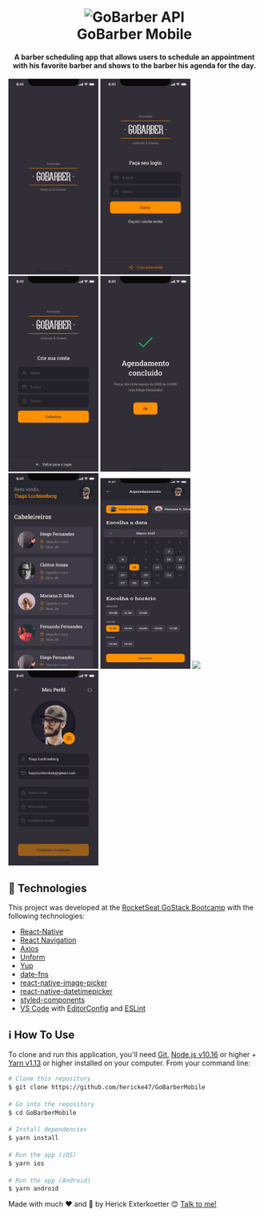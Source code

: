 <h1 align="center">
    <img alt="GoBarber API" src="https://res.cloudinary.com/dqcqifjms/image/upload/v1594050952/felipejung/gobarberlogo.svg" />
    <br>
    GoBarber Mobile
</h1>

<h4 align="center">
  A barber scheduling app that allows users to schedule an appointment with his favorite barber and shows to the barber his agenda for the day.
</h4>

<div>
  <img src="./.github/Splash.png" width="180">
  <img src="./.github/Login.png" width="180">
  <img src="./.github/Cadastrar.png" width="180">
  <img src="./.github/Concluído.png" width="180">
  <img src="./.github/Lista.png" width="180">
  <img src="./.github/Agendamento.png" width="180" height="380" >
  <img src="./.github/Concluído-1.png" width="180">
  <img src="./.github/Perfil.png" width="180">
</div>

## :rocket: Technologies

This project was developed at the [RocketSeat GoStack Bootcamp](https://rocketseat.com.br/bootcamp) with the following technologies:

-  [React-Native](https://facebook.github.io/react-native/)
-  [React Navigation](https://reactnavigation.org/)
-  [Axios](https://github.com/axios/axios)
-  [Unform](https://unform.dev/)
-  [Yup](https://github.com/jquense/yup)
-  [date-fns](https://date-fns.org/)
-  [react-native-image-picker](https://github.com/react-native-community/react-native-image-picker)
-  [react-native-datetimepicker](https://github.com/react-native-community/datetimepicker)
-  [styled-components](https://www.styled-components.com/)
-  [VS Code][vc] with [EditorConfig][vceditconfig] and [ESLint][vceslint]


## :information_source: How To Use

To clone and run this application, you'll need [Git](https://git-scm.com), [Node.js v10.16][nodejs] or higher + [Yarn v1.13][yarn] or higher installed on your computer. From your command line:

```bash
# Clone this repository
$ git clone https://github.com/hericke47/GoBarberMobile

# Go into the repository
$ cd GoBarberMobile

# Install dependencies
$ yarn install

# Run the app (iOS)
$ yarn ios

# Run the app (Android)
$ yarn android
```

Made with much :heart: and :muscle: by Herick Exterkoetter :blush: <a href="https://www.linkedin.com/in/herick-exterkoetter-197496195/">Talk to me!</a>

[nodejs]: https://nodejs.org/
[yarn]: https://yarnpkg.com/
[vc]: https://code.visualstudio.com/
[vceditconfig]: https://marketplace.visualstudio.com/items?itemName=EditorConfig.EditorConfig
[vceslint]: https://marketplace.visualstudio.com/items?itemName=dbaeumer.vscode-eslint

